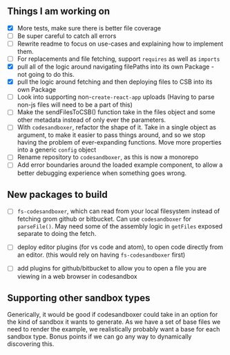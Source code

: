 ## Things I am working on

- [x] More tests, make sure there is better file coverage
- [ ] Be super careful to catch all errors
- [ ] Rewrite readme to focus on use-cases and explaining how to implement them.
- [ ] For replacements and file fetching, support `requires` as well as `imports`
- [x] pull all of the logic around navigating filePaths into its own Package - not going to do this.
- [x] pull the logic around fetching and then deploying files to CSB into its own Package
- [ ] Look into supporting non-`create-react-app` uploads (Having to parse non-js files will need to be a part of this)
- [ ] Make the sendFilesToCSB() function take in the files object and some other metadata instead of only ever the parameters.
- [ ] With `codesandboxer`, refactor the shape of it. Take in a single object as argument, to make it easier to pass things around, and so we stop having the problem of ever-expanding functions. Move more properties into a generic `config` object
- [ ] Rename repository to `codesandboxer`, as this is now a monorepo
- [ ] Add error boundaries around the loaded example component, to allow a better debugging experience when something goes wrong.

## New packages to build

- [ ] `fs-codesandboxer`, which can read from your local filesystem instead of fetching grom github or bitbucket. Can use `codesandboxer` for `parseFile()`. May need some of the assembly logic in `getFiles` exposed separate to doing the fetch.
- [ ] deploy editor plugins (for vs code and atom), to open code directly from an editor. (this would rely on having `fs-codesandboxer` first)
- [ ] add plugins for github/bitbucket to allow you to open a file you are viewing in a web browser in codesandbox


## Supporting other sandbox types

Generically, it would be good if codesandboxer could take in an option for the kind of sandbox it wants to generate. As we have a set of base files we need to render the example, we realistically probably want a base for each sandbox type. Bonus points if we can go any way to dynamically discovering this.




